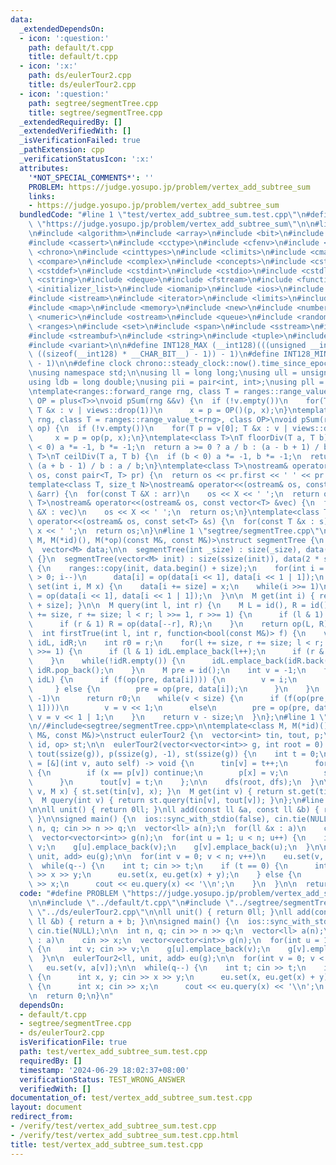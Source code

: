```yaml
---
data:
  _extendedDependsOn:
  - icon: ':question:'
    path: default/t.cpp
    title: default/t.cpp
  - icon: ':x:'
    path: ds/eulerTour2.cpp
    title: ds/eulerTour2.cpp
  - icon: ':question:'
    path: segtree/segmentTree.cpp
    title: segtree/segmentTree.cpp
  _extendedRequiredBy: []
  _extendedVerifiedWith: []
  _isVerificationFailed: true
  _pathExtension: cpp
  _verificationStatusIcon: ':x:'
  attributes:
    '*NOT_SPECIAL_COMMENTS*': ''
    PROBLEM: https://judge.yosupo.jp/problem/vertex_add_subtree_sum
    links:
    - https://judge.yosupo.jp/problem/vertex_add_subtree_sum
  bundledCode: "#line 1 \"test/vertex_add_subtree_sum.test.cpp\"\n#define PROBLEM\
    \ \"https://judge.yosupo.jp/problem/vertex_add_subtree_sum\"\n\n#line 1 \"default/t.cpp\"\
    \n#include <algorithm>\n#include <array>\n#include <bit>\n#include <bitset>\n\
    #include <cassert>\n#include <cctype>\n#include <cfenv>\n#include <cfloat>\n#include\
    \ <chrono>\n#include <cinttypes>\n#include <climits>\n#include <cmath>\n#include\
    \ <compare>\n#include <complex>\n#include <concepts>\n#include <cstdarg>\n#include\
    \ <cstddef>\n#include <cstdint>\n#include <cstdio>\n#include <cstdlib>\n#include\
    \ <cstring>\n#include <deque>\n#include <fstream>\n#include <functional>\n#include\
    \ <initializer_list>\n#include <iomanip>\n#include <ios>\n#include <iostream>\n\
    #include <istream>\n#include <iterator>\n#include <limits>\n#include <list>\n\
    #include <map>\n#include <memory>\n#include <new>\n#include <numbers>\n#include\
    \ <numeric>\n#include <ostream>\n#include <queue>\n#include <random>\n#include\
    \ <ranges>\n#include <set>\n#include <span>\n#include <sstream>\n#include <stack>\n\
    #include <streambuf>\n#include <string>\n#include <tuple>\n#include <type_traits>\n\
    #include <variant>\n\n#define INT128_MAX (__int128)(((unsigned __int128) 1 <<\
    \ ((sizeof(__int128) * __CHAR_BIT__) - 1)) - 1)\n#define INT128_MIN (-INT128_MAX\
    \ - 1)\n\n#define clock chrono::steady_clock::now().time_since_epoch().count()\n\
    \nusing namespace std;\n\nusing ll = long long;\nusing ull = unsigned long long;\n\
    using ldb = long double;\nusing pii = pair<int, int>;\nusing pll = pair<ll, ll>;\n\
    \ntemplate<ranges::forward_range rng, class T = ranges::range_value_t<rng>, class\
    \ OP = plus<T>>\nvoid pSum(rng &&v) {\n  if (!v.empty())\n    for(T p = v[0];\
    \ T &x : v | views::drop(1))\n      x = p = OP()(p, x);\n}\ntemplate<ranges::forward_range\
    \ rng, class T = ranges::range_value_t<rng>, class OP>\nvoid pSum(rng &&v, OP\
    \ op) {\n  if (!v.empty())\n    for(T p = v[0]; T &x : v | views::drop(1))\n \
    \     x = p = op(p, x);\n}\ntemplate<class T>\nT floorDiv(T a, T b) {\n  if (b\
    \ < 0) a *= -1, b *= -1;\n  return a >= 0 ? a / b : (a - b + 1) / b;\n}\ntemplate<class\
    \ T>\nT ceilDiv(T a, T b) {\n  if (b < 0) a *= -1, b *= -1;\n  return a >= 0 ?\
    \ (a + b - 1) / b : a / b;\n}\ntemplate<class T>\nostream& operator<<(ostream&\
    \ os, const pair<T, T> pr) {\n  return os << pr.first << ' ' << pr.second;\n}\n\
    template<class T, size_t N>\nostream& operator<<(ostream& os, const array<T, N>\
    \ &arr) {\n  for(const T &X : arr)\n    os << X << ' ';\n  return os;\n}\ntemplate<class\
    \ T>\nostream& operator<<(ostream& os, const vector<T> &vec) {\n  for(const T\
    \ &X : vec)\n    os << X << ' ';\n  return os;\n}\ntemplate<class T>\nostream&\
    \ operator<<(ostream& os, const set<T> &s) {\n  for(const T &x : s)\n    os <<\
    \ x << ' ';\n  return os;\n}\n#line 1 \"segtree/segmentTree.cpp\"\ntemplate<class\
    \ M, M(*id)(), M(*op)(const M&, const M&)>\nstruct segmentTree {\n  int size;\n\
    \  vector<M> data;\n\n  segmentTree(int _size) : size(_size), data(2 * size, id())\
    \ {}\n  segmentTree(vector<M> init) : size(ssize(init)), data(2 * size, id())\
    \ {\n    ranges::copy(init, data.begin() + size);\n    for(int i = size - 1; i\
    \ > 0; i--)\n      data[i] = op(data[i << 1], data[i << 1 | 1]);\n  }\n\n  void\
    \ set(int i, M x) {\n    data[i += size] = x;\n    while(i >>= 1)\n      data[i]\
    \ = op(data[i << 1], data[i << 1 | 1]);\n  }\n\n  M get(int i) { return data[i\
    \ + size]; }\n\n  M query(int l, int r) {\n    M L = id(), R = id();\n    for(l\
    \ += size, r += size; l < r; l >>= 1, r >>= 1) {\n      if (l & 1) L = op(L, data[l++]);\n\
    \      if (r & 1) R = op(data[--r], R);\n    }\n    return op(L, R);\n  }\n\n\
    \  int firstTrue(int l, int r, function<bool(const M&)> f) {\n    vector<int>\
    \ idL, idR;\n    int r0 = r;\n    for(l += size, r += size; l < r; l >>= 1, r\
    \ >>= 1) {\n      if (l & 1) idL.emplace_back(l++);\n      if (r & 1) idR.emplace_back(--r);\n\
    \    }\n    while(!idR.empty()) {\n      idL.emplace_back(idR.back());\n     \
    \ idR.pop_back();\n    }\n    M pre = id();\n    int v = -1;\n    for(int i :\
    \ idL) {\n      if (f(op(pre, data[i]))) {\n        v = i;\n        break;\n \
    \     } else {\n        pre = op(pre, data[i]);\n      }\n    }\n    if (v ==\
    \ -1)\n      return r0;\n    while(v < size) {\n      if (f(op(pre, data[v <<\
    \ 1])))\n        v = v << 1;\n      else\n        pre = op(pre, data[v << 1]),\
    \ v = v << 1 | 1;\n    }\n    return v - size;\n  }\n};\n#line 1 \"ds/eulerTour2.cpp\"\
    \n//#include<segtree/segmentTree.cpp>\n\ntemplate<class M, M(*id)(), M(*op)(const\
    \ M&, const M&)>\nstruct eulerTour2 {\n  vector<int> tin, tout, p;\n  segmentTree<M,\
    \ id, op> st;\n\n  eulerTour2(vector<vector<int>> g, int root = 0) : tin(ssize(g)),\
    \ tout(ssize(g)), p(ssize(g), -1), st(ssize(g)) {\n    int t = 0;\n    auto dfs\
    \ = [&](int v, auto self) -> void {\n      tin[v] = t++;\n      for(int x : g[v])\
    \ {\n        if (x == p[v]) continue;\n        p[x] = v;\n        self(x, self);\n\
    \      }\n      tout[v] = t;\n    };\n\n    dfs(root, dfs);\n  }\n\n  void set(int\
    \ v, M x) { st.set(tin[v], x); }\n  M get(int v) { return st.get(tin[v]); }\n\
    \  M query(int v) { return st.query(tin[v], tout[v]); }\n};\n#line 6 \"test/vertex_add_subtree_sum.test.cpp\"\
    \n\nll unit() { return 0ll; }\nll add(const ll &a, const ll &b) { return a + b;\
    \ }\n\nsigned main() {\n  ios::sync_with_stdio(false), cin.tie(NULL);\n\n  int\
    \ n, q; cin >> n >> q;\n  vector<ll> a(n);\n  for(ll &x : a)\n    cin >> x;\n\
    \  vector<vector<int>> g(n);\n  for(int u = 1; u < n; u++) {\n    int v; cin >>\
    \ v;\n    g[u].emplace_back(v);\n    g[v].emplace_back(u);\n  }\n\n  eulerTour2<ll,\
    \ unit, add> eu(g);\n\n  for(int v = 0; v < n; v++)\n    eu.set(v, a[v]);\n\n\
    \  while(q--) {\n    int t; cin >> t;\n    if (t == 0) {\n      int x, y; cin\
    \ >> x >> y;\n      eu.set(x, eu.get(x) + y);\n    } else {\n      int x; cin\
    \ >> x;\n      cout << eu.query(x) << '\\n';\n    }\n  }\n\n  return 0;\n}\n"
  code: "#define PROBLEM \"https://judge.yosupo.jp/problem/vertex_add_subtree_sum\"\
    \n\n#include \"../default/t.cpp\"\n#include \"../segtree/segmentTree.cpp\"\n#include\
    \ \"../ds/eulerTour2.cpp\"\n\nll unit() { return 0ll; }\nll add(const ll &a, const\
    \ ll &b) { return a + b; }\n\nsigned main() {\n  ios::sync_with_stdio(false),\
    \ cin.tie(NULL);\n\n  int n, q; cin >> n >> q;\n  vector<ll> a(n);\n  for(ll &x\
    \ : a)\n    cin >> x;\n  vector<vector<int>> g(n);\n  for(int u = 1; u < n; u++)\
    \ {\n    int v; cin >> v;\n    g[u].emplace_back(v);\n    g[v].emplace_back(u);\n\
    \  }\n\n  eulerTour2<ll, unit, add> eu(g);\n\n  for(int v = 0; v < n; v++)\n \
    \   eu.set(v, a[v]);\n\n  while(q--) {\n    int t; cin >> t;\n    if (t == 0)\
    \ {\n      int x, y; cin >> x >> y;\n      eu.set(x, eu.get(x) + y);\n    } else\
    \ {\n      int x; cin >> x;\n      cout << eu.query(x) << '\\n';\n    }\n  }\n\
    \n  return 0;\n}\n"
  dependsOn:
  - default/t.cpp
  - segtree/segmentTree.cpp
  - ds/eulerTour2.cpp
  isVerificationFile: true
  path: test/vertex_add_subtree_sum.test.cpp
  requiredBy: []
  timestamp: '2024-06-29 18:02:37+08:00'
  verificationStatus: TEST_WRONG_ANSWER
  verifiedWith: []
documentation_of: test/vertex_add_subtree_sum.test.cpp
layout: document
redirect_from:
- /verify/test/vertex_add_subtree_sum.test.cpp
- /verify/test/vertex_add_subtree_sum.test.cpp.html
title: test/vertex_add_subtree_sum.test.cpp
---
```

